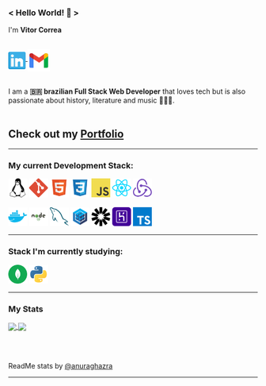 
### < Hello World! 👋 > </br>

I'm **Vitor Correa** <br></br>

<p align="left">
  
<a target="_blank" href="https://www.linkedin.com/in/vitorcorrea18/">
  <img align="middle" alt="LinkedIN" width="35px" src="./images/linkedin.svg" />
</a>

<a target="_blank" href="mailto:vitorcorrea18@gmail.com">
  <img align="middle" alt="E-mail" width="45px" src="./images/gmail.svg" /><br>
</a>
<br>

<!-- <img align="right" alt="my octocat" width="450px" src="./images/octocat-25.png" /> -->
</p>

I am a **🇧🇷 brazilian Full Stack Web Developer** that loves tech but is also passionate about history, literature and music 🎸🤘🏽.
</br><br>


 ## Check out my <a target="_blank" href="https://vitorcorrea18.github.io">**Portfolio**</a>

---

### My current Development Stack:  

<code><a target="_blank" href="https://ubuntu.com/desktop"><img height="38" src="./images/linux.svg" alt="linux"/></a></code>
<code><a target="_blank" href="https://git-scm.com/"><img height="38" src="./images/git.svg" alt="git"/></a></code>
<code><a target="_blank" href="https://developer.mozilla.org/pt-BR/docs/Web/HTML"><img height="38" src="./images/html.svg" alt="html"/></a></code>
<code><a target="_blank" href="https://developer.mozilla.org/pt-BR/docs/Web/CSS"><img height="38" src="./images/css.svg" alt="css"/></a></code>
<code><a target="_blank" href="https://www.javascript.com/"><img height="38" src="./images/js.svg" alt="Javascript"></a></code>
<code><a target="_blank" href="https://pt-br.reactjs.org/"><img height="38" src="./images/react.svg" alt="react"></a></code>
<code><a target="_blank" href="https://redux.js.org/"><img height="38" src="./images/redux.svg" alt="redux"></a></code> <br> <br>
<code><a target="_blank" href="https://docs.docker.com/"><img height="38" src="./images/docker.svg" alt="docker"></a></code>
<code><a target="_blank" href="https://nodejs.org/en/"><img height="38" src="./images/node-js.svg" alt="nodejs"/></a></code>
<code><a target="_blank" href="https://www.mysql.com/"><img height="38" src="./images/mysql.svg" alt="mysql"/></a></code>
<code><a target="_blank" href="https://sequelize.org/"><img height="38" src="./images/sequelize.svg" alt="sequelize"/></a></code>
<code><a target="_blank" href="https://jwt.io/"><img height="38" src="./images/jsonwebtokens.svg" alt="JWT"/></a></code>
<code><a target="_blank" href="https://www.heroku.com/"><img height="38" src="./images/heroku.svg" alt="heroku"></a></code>
<code><a target="_blank" href="https://www.typescriptlang.org/"><img height="38" src="./images/typescript.svg" alt="typescript"></a></code>
<br>

---

### Stack I'm currently studying:

<code><a target="_blank" href="https://www.mongodb.com/"><img height="38" src="./images/mongodb.svg" alt="mongodb"></a></code>
<code><a target="_blank" href="https://www.python.org/"><img height="38" src="./images/python.svg" alt="python"></a></code>

---

### My Stats

<a target="_blank" href="https://github.com/VitorCorrea18">
  <img align="center" width="450" src="https://github-readme-stats.vercel.app/api?username=VitorCorrea18&hide=stars,issues&theme=gruvbox&show_icons=true&count_private=true&include_all_commits=true&hide_border=true" />
</a>

<a target="_blank" href="https://github.com/VitorCorrea18">
  <img align="center" heigth="160" width="350" src="https://github-readme-stats.vercel.app/api/top-langs/?username=VitorCorrea18&layout=compact&theme=gruvbox&hide=shell&show_icons=true&hide_border=true" />
</a>

<br></br>

<p align="left">
  ReadMe stats by 
  <a target="_blank" href="https://github.com/anuraghazra/github-readme-stats"> @anuraghazra</a>
</p>

---
